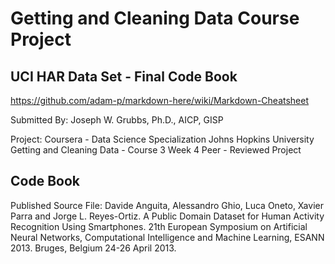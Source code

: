 # Getting and Cleaning Data Course Project

## UCI HAR Data Set - Final Code Book

https://github.com/adam-p/markdown-here/wiki/Markdown-Cheatsheet

Submitted By:
Joseph W. Grubbs, Ph.D., AICP, GISP

Project:
Coursera - Data Science Specialization
Johns Hopkins University
Getting and Cleaning Data - Course 3
Week 4 Peer - Reviewed Project

## Code Book



Published Source File: Davide Anguita, Alessandro Ghio, Luca Oneto, Xavier Parra and Jorge L. Reyes-Ortiz. A Public Domain Dataset for Human Activity Recognition Using Smartphones. 21th European Symposium on Artificial Neural Networks, Computational Intelligence and Machine Learning, ESANN 2013. Bruges, Belgium 24-26 April 2013.
